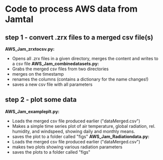# Code to process AWS data from Jamtal

## step 1 -  convert .zrx files to a merged csv file(s)      
**AWS_Jam_zrxtocsv.py:**   
+ Opens all .zrx files in a given directory, merges the content and writes to a csv file
**AWS_Jam_combinedatasets.py:**   
+ Grabs the merged csv files from two directories
+ merges on the timestamp
+ renames the columns (contains a dictionary for the name changes!)
+ saves a new csv file with all parameters  

## step 2 - plot some data
**AWS_Jam_exampleplt.py:**
+ Loads the merged csv file produced earlier ("dataMerged.csv")
+ Makes a simple time series plot of air temperature, global radiation, rel. humidity, and windspeed, showing daily and monthly means. 
+ saves the plot to a folder called "figs"
**AWS_Jam_Radiationdata.py:**
+ Loads the merged csv file produced earlier ("dataMerged.csv")
+ makes two plots showing various radiation parameters
+ saves the plots to a folder called "figs"